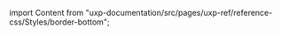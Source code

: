 
import Content from "uxp-documentation/src/pages/uxp-ref/reference-css/Styles/border-bottom";

<Content query="product=photoshop"/>
